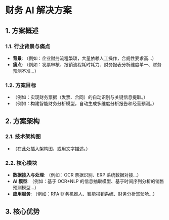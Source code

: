 # 财务 AI 解决方案

## 1. 方案概述

### 1.1. 行业背景与痛点
*   **背景**: （例如：企业财务流程繁琐，大量依赖人工操作，合规性要求高...）
*   **痛点**: （例如：发票审核、报销流程耗时耗力、财务报表分析维度单一、财务预测不准...）

### 1.2. 方案目标
*   （例如：实现财务票据（发票、合同）的自动识别与关键信息提取。）
*   （例如：构建智能财务分析模型，自动生成多维度分析报告和经营预测。）

## 2. 方案架构

### 2.1. 技术架构图
*   （在此处插入架构图，或用文字描述。）

### 2.2. 核心模块
*   **数据接入与处理**: （例如：OCR 票据识别、ERP 系统数据对接...）
*   **AI 模型**: （例如：基于 OCR+NLP 的信息抽取模型、基于时间序列分析的销售预测模型...）
*   **应用服务**: （例如：RPA 财务机器人、智能报销系统、财务分析驾驶舱...）

## 3. 核心优势

*   **自动化**: （例如：将发票审核的自动化率从 X% 提升到 Y%...）
*   **智能化**: （例如：从海量数据中自动发现财务异常和业务洞察...）
*   **合规性**: （例如：通过 AI 预审降低不合规票据的比例...）

## 4. 预期价值与 ROI

*   **客户价值**: （例如：为企业财务部门降本增效，提供更精准的决策支持...）
*   **投资回报分析 (ROI)**: （例如：预计投入 X，每年可节省 Y 人力成本...）
